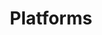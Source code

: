 ---
layout: platforms
title: Platforms
description: Things that we build software on top of such as mobile technologies like Android, virtual platforms like the JVM, as well as middleware platforms, databases, …
---